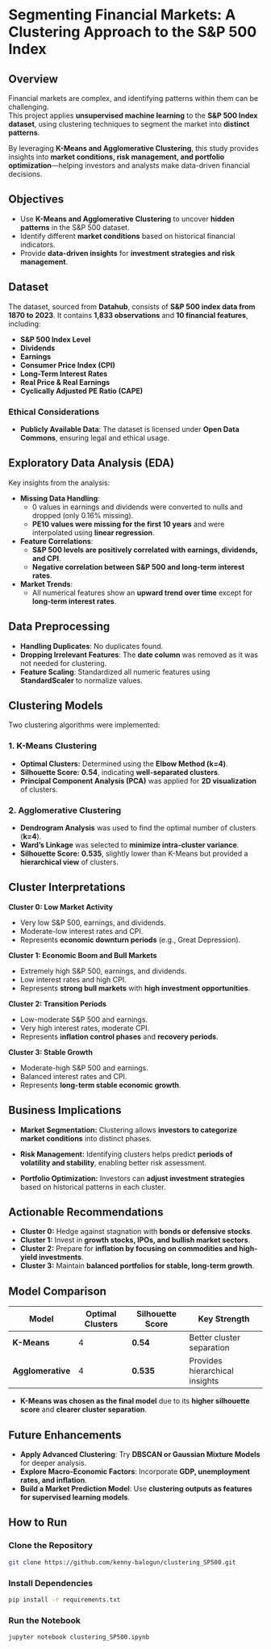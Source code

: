 # Segmenting Financial Markets: A Clustering Approach to the S&P 500 Index  

## Overview  

Financial markets are complex, and identifying patterns within them can be challenging.  
This project applies **unsupervised machine learning** to the **S&P 500 Index dataset**, using clustering techniques to segment the market into **distinct patterns**.  

By leveraging **K-Means and Agglomerative Clustering**, this study provides insights into **market conditions, risk management, and portfolio optimization**—helping investors and analysts make data-driven financial decisions.  

## Objectives  

- Use **K-Means and Agglomerative Clustering** to uncover **hidden patterns** in the S&P 500 dataset.  
- Identify different **market conditions** based on historical financial indicators.  
- Provide **data-driven insights** for **investment strategies and risk management**.  

## Dataset  

The dataset, sourced from **Datahub**, consists of **S&P 500 index data from 1870 to 2023**. It contains **1,833 observations** and **10 financial features**, including:  

- **S&P 500 Index Level**  
- **Dividends**  
- **Earnings**  
- **Consumer Price Index (CPI)**  
- **Long-Term Interest Rates**  
- **Real Price & Real Earnings**  
- **Cyclically Adjusted PE Ratio (CAPE)**  

### Ethical Considerations  

- **Publicly Available Data**: The dataset is licensed under **Open Data Commons**, ensuring legal and ethical usage.  

## Exploratory Data Analysis (EDA)  

Key insights from the analysis:  

- **Missing Data Handling**:  
  - 0 values in earnings and dividends were converted to nulls and dropped (only 0.16% missing).  
  - **PE10 values were missing for the first 10 years** and were interpolated using **linear regression**.  
- **Feature Correlations**:  
  - **S&P 500 levels are positively correlated with earnings, dividends, and CPI**.  
  - **Negative correlation between S&P 500 and long-term interest rates**.  
- **Market Trends**:  
  - All numerical features show an **upward trend over time** except for **long-term interest rates**.  

## Data Preprocessing  

- **Handling Duplicates**: No duplicates found.  
- **Dropping Irrelevant Features**: The **date column** was removed as it was not needed for clustering.  
- **Feature Scaling**: Standardized all numeric features using **StandardScaler** to normalize values.  

## Clustering Models  

Two clustering algorithms were implemented:  

### **1. K-Means Clustering**  

- **Optimal Clusters:** Determined using the **Elbow Method (k=4)**.  
- **Silhouette Score:** **0.54**, indicating **well-separated clusters**.  
- **Principal Component Analysis (PCA)** was applied for **2D visualization** of clusters.  

### **2. Agglomerative Clustering**  

- **Dendrogram Analysis** was used to find the optimal number of clusters (**k=4**).  
- **Ward’s Linkage** was selected to **minimize intra-cluster variance**.  
- **Silhouette Score:** **0.535**, slightly lower than K-Means but provided a **hierarchical view** of clusters.  

## Cluster Interpretations  

**Cluster 0: Low Market Activity**  
- Very low S&P 500, earnings, and dividends.  
- Moderate-low interest rates and CPI.  
- Represents **economic downturn periods** (e.g., Great Depression).  

**Cluster 1: Economic Boom and Bull Markets**  
- Extremely high S&P 500, earnings, and dividends.  
- Low interest rates and high CPI.  
- Represents **strong bull markets** with **high investment opportunities**.  

**Cluster 2: Transition Periods**  
- Low-moderate S&P 500 and earnings.  
- Very high interest rates, moderate CPI.  
- Represents **inflation control phases** and **recovery periods**.  

**Cluster 3: Stable Growth**  
- Moderate-high S&P 500 and earnings.  
- Balanced interest rates and CPI.  
- Represents **long-term stable economic growth**.  

## Business Implications  

- **Market Segmentation:** Clustering allows **investors to categorize market conditions** into distinct phases.  

- **Risk Management:** Identifying clusters helps predict **periods of volatility and stability**, enabling better risk assessment.  

- **Portfolio Optimization:** Investors can **adjust investment strategies** based on historical patterns in each cluster.  

## Actionable Recommendations  

- **Cluster 0:** Hedge against stagnation with **bonds or defensive stocks**.  
- **Cluster 1:** Invest in **growth stocks, IPOs, and bullish market sectors**.  
- **Cluster 2:** Prepare for **inflation by focusing on commodities and high-yield investments**.  
- **Cluster 3:** Maintain **balanced portfolios for stable, long-term growth**.  

## Model Comparison  

| Model | Optimal Clusters | Silhouette Score | Key Strength |
|--------|----------------|----------------|--------------|
| **K-Means** | 4 | **0.54** | Better cluster separation |
| **Agglomerative** | 4 | **0.535** | Provides hierarchical insights |

- **K-Means was chosen as the final model** due to its **higher silhouette score** and **clearer cluster separation**.  

## Future Enhancements  

-  **Apply Advanced Clustering**: Try **DBSCAN or Gaussian Mixture Models** for deeper analysis.  
-  **Explore Macro-Economic Factors**: Incorporate **GDP, unemployment rates, and inflation**.  
-  **Build a Market Prediction Model**: Use **clustering outputs as features for supervised learning models**.  

## How to Run  

### Clone the Repository  

```sh
git clone https://github.com/kenny-balogun/clustering_SP500.git
```

### Install Dependencies

```sh
pip install -r requirements.txt
```
### Run the Notebook

```sh
jupyter notebook clustering_SP500.ipynb
```
